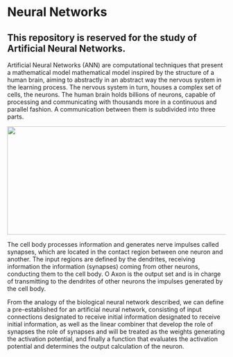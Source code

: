 # Neural Networks
## This repository is reserved for the study of Artificial Neural Networks.

Artificial Neural Networks (ANN) are computational techniques that present a mathematical model mathematical model inspired by the structure of a human brain, aiming to abstractly in an abstract way the nervous system in the learning process. The nervous system in turn, houses a complex set of cells, the neurons. The human brain holds billions of neurons, capable of processing and communicating with thousands more in a continuous and parallel fashion. A
communication between them is subdivided into three parts.

<p align="center">
	<img align="center" width="600" height="250" src="https://user-images.githubusercontent.com/96217617/183099224-727c831f-f2c7-4b2e-9152-d048d7e7ebc1.png">
</p>

The cell body processes information and generates nerve impulses called synapses, which are located in the contact region between one neuron and another. The input regions are defined by the dendrites, receiving information the information (synapses) coming from other neurons, conducting them to the cell body. O Axon is the output set and is in charge of transmitting to the dendrites of other neurons the impulses generated by the cell body.

From the analogy of the biological neural network described, we can define a pre-established for an artificial neural network, consisting of input connections designated to receive initial information designated to receive initial information, as well as the linear combiner that develop the role of synapses the role of synapses and will be treated as the weights generating the activation potential, and finally a function that evaluates the activation potential and determines the output calculation of the neuron.
